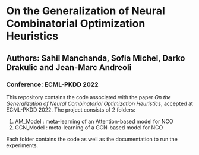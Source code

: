 
# On the Generalization of Neural Combinatorial Optimization Heuristics

## Authors: Sahil Manchanda, Sofia Michel, Darko Drakulic and Jean-Marc Andreoli

### Conference: ECML-PKDD 2022

This repository contains the code associated with the paper *On the Generalization of Neural Combinatorial Optimization Heuristics*, accepted at ECML-PKDD 2022. The project consists of 2 folders:

1. AM_Model : meta-learning of an Attention-based model for NCO
2. GCN_Model : meta-learning of a GCN-based model for NCO

Each folder contains the code as well as the documentation to run the experiments.

